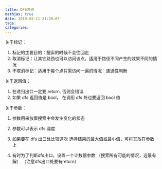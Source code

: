 ```yaml
---
title: DFS总结
mathjax: true
date: 2019-08-11 21:29:07
tags:
categories:
---
```


关于标记：
1. 标记的主要目的：搜索的时候不会往回走
2. 取消标记：让其它路劲也可以访问该点，适用于路径不同产生的效果不同的情况
3. 不取消标记：适用于每个点只需访问一遍的情况：连通性判断

关于返回值：
1. 在递归出口一定要 return, 否则会错误
2. 如果 dfs 返回值是 bool， 在调用 dfs 处也要返回 bool 值

关于参数： 

1. 参数用来放置搜索中会发生变化的状态

2. 参数可以表示 dfs 深度

3. 如果要在 dfs 出口处比较这次 选择结果的最大值或最小值，可将其放在参数上
4. 有时为了判断dfs出口，设置一个计数器参数
   （搜索所有可能的情况，选最有解）
   （注意dfs出口处要有return）

<!--more-->